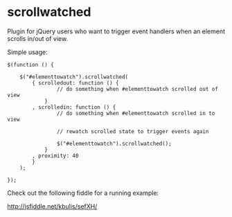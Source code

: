 scrollwatched
=============
Plugin for jQuery users who want to trigger event handlers when an element scrolls in/out of view.

Simple usage:

    $(function () {

        $("#elementtowatch").scrollwatched(
            { scrolledout: function () {
                    // do something when #elementtowatch scrolled out of view
                }
            , scrolledin: function () {
                    // do something when #elementtowatch scrolled in to view
                    
                    // rewatch scrolled state to trigger events again
                    
                    $("#elementtowatch").scrollwatched();
                }
            , proximity: 40
            }
        );

    });

Check out the following fiddle for a running example:

http://jsfiddle.net/kbulis/sefXH/
